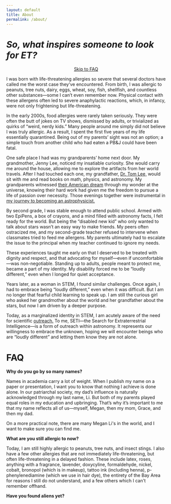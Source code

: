 ```yaml
---
layout: default
title: About
permalink: /about/
---
```


# *So, what inspires someone to look for ET?*

<div style="text-align: center">
  <a href="#faq" class="skip-link">Skip to FAQ</a>
</div>

I was born with life-threatening allergies so severe that several doctors have called me the worst case they’ve encountered. From birth, I was allergic to peanuts, tree nuts, dairy, eggs, wheat, soy, fish, shellfish, and countless other substances—some I can’t even remember now. Physical contact with these allergens often led to severe anaphylactic reactions, which, in infancy, were not only frightening but life-threatening.

In the early 2000s, food allergies were rarely taken seriously. They were often the butt of jokes on TV shows, dismissed by adults, or trivialized as quirks of “weird, nerdy kids.” Many people around me simply did not believe I was truly allergic. As a result, I spent the first five years of my life essentially quarantined. Being out of my parents’ sight was not an option; a simple touch from another child who had eaten a PB&J could have been fatal.

One safe place I had was my grandparents’ home next door. My grandmother, Jenny Lee, noticed my insatiable curiosity. She would carry me around the house, allowing me to explore the artifacts from her world travels. After I had touched each one, my grandfather, [Dr. Tom Lee,](https://taiwaneseamericanhistory.org/blog/101-dr-tom-lee/) would sit with me and read books on math, physics, and astronomy. My grandparents witnessed [their American dream](https://taiwaneseamericanhistory.org/blog/mystories269/) through my wonder at the universe, knowing their hard work had given me the freedom to pursue a life of passion over necessity. Those evenings together were instrumental in [my journey to becoming an astrophysicist.](https://physicalsciences.ucla.edu/three-generations-of-bruins/)

By second grade, I was stable enough to attend public school. Armed with two EpiPens, a box of crayons, and a mind filled with astronomy facts, I felt ready for the world. But being the “disabled new kid” who only wanted to talk about stars wasn’t an easy way to make friends. My peers often ostracized me, and my second-grade teacher refused to intervene when classmates tried to feed me allergens. My parents ultimately had to escalate the issue to the principal when my teacher continued to ignore my needs.

These experiences taught me early on that I deserved to be treated with dignity and respect, and that advocating for myself—even if uncomfortable—was non-negotiable. Standing up to adults, people meant to protect me, became a part of my identity. My disability forced me to be “loudly different,” even when I longed for quiet acceptance.

Years later, as a woman in STEM, I found similar challenges. Once again, I had to embrace being “loudly different,” even when it was difficult. But I am no longer that fearful child learning to speak up. I am still the curious girl who asked her grandmother about the world and her grandfather about the stars, but now I am driven by a deeper purpose.

Today, as a marginalized identity in STEM, I am acutely aware of the need for scientific [outreach.](/outreach) To me, SETI—the Search for Extraterrestrial Intelligence—is a form of outreach within astronomy. It represents our willingness to embrace the unknown, hoping we will encounter beings who are “loudly different” and letting them know they are not alone.

# FAQ

**Why do you go by so many names?** 

Names in academia carry a lot of weight. When I publish my name on a paper or presentation, I want you to know that nothing I achieve is done alone. In our patriarchal society, my dad’s influence is naturally acknowledged through my last name, Li. But both of my parents played equal roles in my education and upbringing. That’s why it’s important to me that my name reflects all of us—myself, Megan, then my mom, Grace, and then my dad.

On a more practical note, there are many Megan Li's in the world, and I want to make sure you can find me.

**What are you still allergic to now?**

Today, I am still highly allergic to peanuts, tree nuts, and insect stings. I also have a few other allergies that are not immediately life-threatening, but often life-threatening in a delayed fashion. These include latex, roses, anything with a fragrance, lavender, doxycyline, formaldehyde, nickel, cobalt, bronopol (which is in makeup), tattoo ink (including henna), p-phenylenediamine (which we use in hair dye), the entirety of the Bay Area for reasons I still do not understand, and a few others which I can't remember offhand.

**Have you found aliens yet?**


